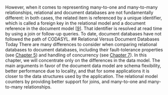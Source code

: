
However, when it comes to representing many-to-one and many-to-many relationships, relational and
document databases are not fundamentally different: in both cases, the related item is referenced by
a unique identifier, which is called a foreign key in the relational model and a document
reference in the document model [[9](ch02.html#MongoDB2013)]. That
identifier is resolved at read time by using a join or follow-up queries. To date, document
databases have not followed the path of CODASYL. ## Relational Versus Document Databases Today 
There are many differences to consider when comparing relational databases to document databases,
including their fault-tolerance properties (see [Chapter 5](ch05.html#ch_replication)) and handling of concurrency (see
[Chapter 7](ch07.html#ch_transactions)). In this chapter, we will concentrate only on the differences in the data model. The main arguments in favor of the document data model are schema flexibility, better performance
due to locality, and that for some applications it is closer to the data structures used by the
application. The relational model counters by providing better support for joins, and many-to-one
and many-to-many relationships.